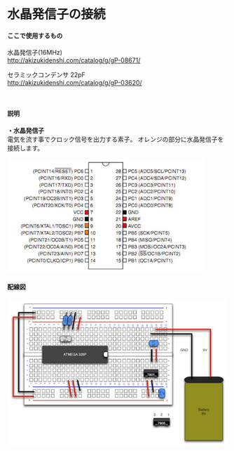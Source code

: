 # 水晶発信子の接続

#### ここで使用するもの

水晶発信子(16MHz)
<br>
http://akizukidenshi.com/catalog/g/gP-08671/

セラミックコンデンサ 22pF
<br>
http://akizukidenshi.com/catalog/g/gP-03620/

<br>

#### 説明

**・水晶発信子**
<br>
電気を流す事でクロック信号を出力する素子。
オレンジの部分に水晶発信子を接続します。

![](circuit1-07.jpg)



#### 配線図

![](circuit1-08.jpg)


